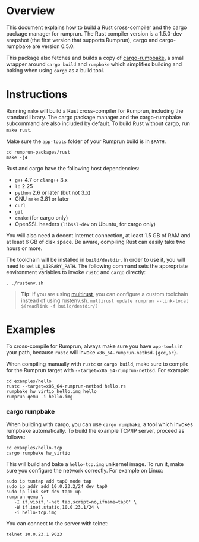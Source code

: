 Overview
========

This document explains how to build a Rust cross-compiler and the cargo package
manager for rumprun. The Rust compiler version is a 1.5.0-dev snapshot
(the first version that supports Rumprun), cargo and cargo-rumpbake are
version 0.5.0.

This package also fetches and builds a copy of
[cargo-rumpbake](https://github.com/gandro/cargo-rumpbake), a small wrapper
around `cargo build` and `rumpbake` which simplifies building and baking when
using `cargo` as a build tool.

Instructions
============

Running `make` will build a Rust cross-compiler for Rumprun, including the
standard library. The cargo package manager and the cargo-rumpbake subcommand
are also included by default. To build Rust without cargo, run `make rust`.

Make sure the `app-tools` folder of your Rumprun build is in `$PATH`.

    cd rumprun-packages/rust
    make -j4

Rust and cargo have the following host dependencies:

   * `g++` 4.7 or `clang++` 3.x
   * `ld` 2.25
   * `python` 2.6 or later (but not 3.x)
   * GNU `make` 3.81 or later
   * `curl`
   * `git`
   * `cmake` (for cargo only)
   * OpenSSL headers (`libssl-dev` on Ubuntu, for cargo only)

You will also need a decent Internet connection, at least 1.5 GB of RAM and
at least 6 GB of disk space. Be aware, compiling Rust can easily take two
hours or more.

The toolchain will be installed in `build/destdir`. In order to use it, you
will need to set `LD_LIBRARY_PATH`. The following command sets the appropriate
environment variables to invoke `rustc` and `cargo` directly:

    . ./rustenv.sh

> **Tip**: If you are using [multirust](https://github.com/brson/multirust), 
> you can configure a custom toolchain instead of using rustenv.sh.
> `multirust update rumprun --link-local $(readlink -f build/destdir/)`

Examples
========

To cross-compile for Rumprun, always make sure you have `app-tools` in your
path, because `rustc` will invoke `x86_64-rumprun-netbsd-{gcc,ar}`.

When compiling manually with `rustc` or `cargo build`, make sure to compile
for the Rumprun target with `--target=x86_64-rumprun-netbsd`. For example:

    cd examples/hello
    rustc --target=x86_64-rumprun-netbsd hello.rs
    rumpbake hw_virtio hello.img hello
    rumprun qemu -i hello.img

### cargo rumpbake

When building with cargo, you can use `cargo rumpbake`, a tool which invokes
rumpbake automatically. To build the example TCP/IP server, proceed as follows:

    cd examples/hello-tcp
    cargo rumpbake hw_virtio

This will build and bake a `hello-tcp.img` unikernel image. To run it, make sure
you configure the network correctly. For example on Linux:

    sudo ip tuntap add tap0 mode tap
    sudo ip addr add 10.0.23.2/24 dev tap0
    sudo ip link set dev tap0 up
    rumprun qemu \
       -I if,vioif,'-net tap,script=no,ifname=tap0' \
       -W if,inet,static,10.0.23.1/24 \
       -i hello-tcp.img

You can connect to the server with telnet:

    telnet 10.0.23.1 9023
